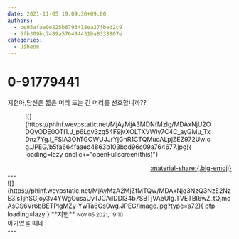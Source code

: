 ```yaml
---
date: 2021-11-05 19:09:30+09:00
authors:
  - be95afae0e225b6793418ea27fbed2c9
  - 5fb309bc7489a576484431ba8338807e
categories:
  - Jiheon
---
```


# 0-91779441

<div class="post-container" markdown="1">
<div class="content-container md-sidebar__scrollwrap" markdown="1">

지헌아,당신은 짧은 머리 또는 긴 머리를 선호합니까??
<figure markdown="1">
![](https://phinf.wevpstatic.net/MjAyMjA3MDNfMzIg/MDAxNjU2ODQyODE0OTI1.J_p6Lgv3zg54F9jvXOLTXVWly7C4C_ayGMu_TxDnz7Yg.i_FSlA3OhTGOWUJJrYjGhR1CTQMuoALpjZEZ972UwIcg.JPEG/b5fa664faaed4863b103bdd96c09a764677.jpg){ loading=lazy onclick="openFullscreen(this)"}
</figure>


</div>
</div>

<div style="text-align: right;" markdown="1">
<a href="https://weverse.io/fromis9/fanpost/0-91779441" style="text-align: right;">:material-share:{.big-emoji}</a>
</div>
---

<div class="comments-container md-sidebar__scrollwrap" markdown="1">
<div class="comment" markdown="1">
<div class='id-container' markdown="1">
![](https://phinf.wevpstatic.net/MjAyMzA2MjZfMTQw/MDAxNjg3NzQ3NzE2NzE3.sTjhSGjoy3v4YWgOusaUyTJCAiIDDI34b7SBTjVAeUIg.TVETBI6wZ_tQjmoAsCS6Vr6bBETPlgMZy-YwTa6Gs0wg.JPEG/image.jpg?type=s72){ pfp loading=lazy }
**<span class="artist">지헌</span>** <small>Nov 05 2021, 19:10</small><br>
</div>
<div class='comment-body' markdown="1">
아가였을 때네
</div>
</div>
</div>
---
